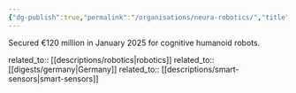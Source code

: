 ```yaml
---
{"dg-publish":true,"permalink":"/organisations/neura-robotics/","title":"Neura Robotics"}
---
```



Secured €120 million in January 2025 for cognitive humanoid robots.

related_to:: [[descriptions/robotics\|robotics]]
related_to:: [[digests/germany\|Germany]]
related_to:: [[descriptions/smart-sensors\|smart-sensors]]
